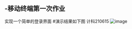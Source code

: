## -移动终端第一次作业
实现一个简单的登录界面
#演示结果如下图
计科210615
![image](https://github.com/krtobeabsorbed/-/assets/107552147/3319e4c5-6a8a-47ae-a85d-735efd7a7a78)
